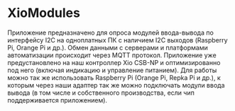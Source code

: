 # XioModules

Приложение предназначено для опроса модулей ввода-вывода по интерфейсу I2C на одноплатных ПК с наличием I2C выходов (Raspberry Pi, Orange Pi и др.).
Обмен данными с серверами и платформами автоматизации происходит через MQTT протокол.
Приложение уже предустановлено на наш контроллер Xio CSB-NP и оптимизированно под него (включая индикацию и управление питанием).
Для работы можно так же использовать Raspberry Pi (Orange Pi, Repka Pi и др.), к которым через наши адаптер так же можно подключать модули ввода вывода (в том числе и собственного производства, если чип поддерживается приложением).
